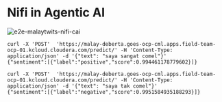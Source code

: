 # Nifi in Agentic AI


![e2e-malaytwits-nifi-cai](https://github.com/user-attachments/assets/43eea365-494e-46a5-b330-70fd20d2e327)


```
curl -X 'POST'  'https://malay-deberta.goes-ocp-cml.apps.field-team-ocp-01.kcloud.cloudera.com/predict/' -H 'Content-Type: application/json' -d '{"text": "saya sangat comel"}'
{"sentiment":[{"label":"positive","score":0.994461178779602}]}

curl -X 'POST'  'https://malay-deberta.goes-ocp-cml.apps.field-team-ocp-01.kcloud.cloudera.com/predict/' -H 'Content-Type: application/json' -d '{"text": "saya tak comel"}'
{"sentiment":[{"label":"negative","score":0.9951584935188293}]}
```
